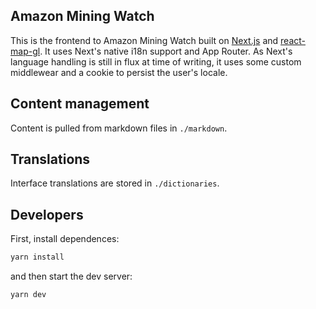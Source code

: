 ## Amazon Mining Watch
This is the frontend to Amazon Mining Watch built on [Next.js](https://nextjs.org/) and [react-map-gl](https://visgl.github.io/react-map-gl/). It uses Next's native i18n support and App Router. As Next's language handling is still in flux at time of writing, it uses some custom middlewear and a cookie to persist the user's locale.

## Content management 
Content is pulled from markdown files in `./markdown`.

## Translations 
Interface translations are stored in `./dictionaries`.

## Developers

First, install dependences:

```bash
yarn install
```

and then start the dev server:

```bash
yarn dev
```

